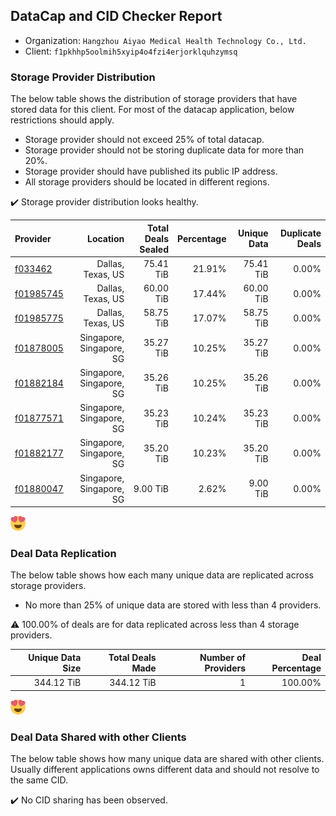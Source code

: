 ## DataCap and CID Checker Report
 - Organization: `Hangzhou Aiyao Medical Health Technology Co., Ltd.`
 - Client: `f1pkhhp5oolmih5xyip4o4fzi4erjorklquhzymsq`
### Storage Provider Distribution
The below table shows the distribution of storage providers that have stored data for this client.
For most of the datacap application, below restrictions should apply.
 - Storage provider should not exceed 25% of total datacap.
 - Storage provider should not be storing duplicate data for more than 20%.
 - Storage provider should have published its public IP address.
 - All storage providers should be located in different regions.

✔️ Storage provider distribution looks healthy.

| Provider                                              |                 Location | Total Deals Sealed | Percentage | Unique Data | Duplicate Deals |
| :---------------------------------------------------- | -----------------------: | -----------------: | ---------: | ----------: | --------------: |
| [f033462](https://filfox.info/en/address/f033462)     |        Dallas, Texas, US |          75.41 TiB |     21.91% |   75.41 TiB |           0.00% |
| [f01985745](https://filfox.info/en/address/f01985745) |        Dallas, Texas, US |          60.00 TiB |     17.44% |   60.00 TiB |           0.00% |
| [f01985775](https://filfox.info/en/address/f01985775) |        Dallas, Texas, US |          58.75 TiB |     17.07% |   58.75 TiB |           0.00% |
| [f01878005](https://filfox.info/en/address/f01878005) | Singapore, Singapore, SG |          35.27 TiB |     10.25% |   35.27 TiB |           0.00% |
| [f01882184](https://filfox.info/en/address/f01882184) | Singapore, Singapore, SG |          35.26 TiB |     10.25% |   35.26 TiB |           0.00% |
| [f01877571](https://filfox.info/en/address/f01877571) | Singapore, Singapore, SG |          35.23 TiB |     10.24% |   35.23 TiB |           0.00% |
| [f01882177](https://filfox.info/en/address/f01882177) | Singapore, Singapore, SG |          35.20 TiB |     10.23% |   35.20 TiB |           0.00% |
| [f01880047](https://filfox.info/en/address/f01880047) | Singapore, Singapore, SG |           9.00 TiB |      2.62% |    9.00 TiB |           0.00% |

![Provider Distribution](https://raw.githubusercontent.com/data-preservation-programs/filplus-checker-assets/main/filecoin-project/filecoin-plus-large-datasets/issues/440/1670839534530.png)
### Deal Data Replication
The below table shows how each many unique data are replicated across storage providers.
- No more than 25% of unique data are stored with less than 4 providers.

⚠️ 100.00% of deals are for data replicated across less than 4 storage providers.

| Unique Data Size | Total Deals Made | Number of Providers | Deal Percentage |
| ---------------: | ---------------: | ------------------: | --------------: |
|       344.12 TiB |       344.12 TiB |                   1 |         100.00% |

![Replication Distribution](https://raw.githubusercontent.com/data-preservation-programs/filplus-checker-assets/main/filecoin-project/filecoin-plus-large-datasets/issues/440/1670839539411.png)
### Deal Data Shared with other Clients
The below table shows how many unique data are shared with other clients.
Usually different applications owns different data and should not resolve to the same CID.

✔️ No CID sharing has been observed.
